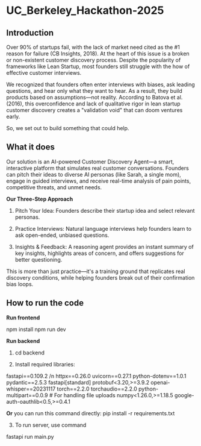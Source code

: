 # UC_Berkeley_Hackathon-2025

## Introduction

Over 90% of startups fail, with the lack of market need cited as the #1 reason for failure (CB Insights, 2018). At the heart of this issue is a broken or non-existent customer discovery process. Despite the popularity of frameworks like Lean Startup, most founders still struggle with the how of effective customer interviews.

We recognized that founders often enter interviews with biases, ask leading questions, and hear only what they want to hear. As a result, they build products based on assumptions—not reality. According to Batova et al. (2016), this overconfidence and lack of qualitative rigor in lean startup customer discovery creates a "validation void" that can doom ventures early.

So, we set out to build something that could help.

## What it does

Our solution is an AI-powered Customer Discovery Agent—a smart, interactive platform that simulates real customer conversations. Founders can pitch their ideas to diverse AI personas (like Sarah, a single mom), engage in guided interviews, and receive real-time analysis of pain points, competitive threats, and unmet needs.

**Our Three-Step Approach**

1. Pitch Your Idea: Founders describe their startup idea and select relevant personas.

2. Practice Interviews: Natural language interviews help founders learn to ask open-ended, unbiased questions.

3. Insights & Feedback: A reasoning agent provides an instant summary of key insights, highlights areas of concern, and offers suggestions for better questioning.

This is more than just practice—it's a training ground that replicates real discovery conditions, while helping founders break out of their confirmation bias loops.

## How to run the code

**Run frontend**

npm install 
npm run dev

**Run backend**

1. cd backend

2. Install required libraries:

  fastapi==0.109.2 /n
  httpx==0.26.0
  uvicorn==0.27.1
  python-dotenv==1.0.1
  pydantic==2.5.3
  fastapi[standard]
  protobuf<3.20,>=3.9.2
  openai-whisper==20231117
  torch==2.2.0
  torchaudio==2.2.0
  python-multipart==0.0.9  # For handling file uploads 
  numpy<1.26.0,>=1.18.5
  google-auth-oauthlib<0.5,>=0.4.1

**Or** you can run this command directly: pip install -r requirements.txt

3. To run server, use command

  fastapi run main.py
